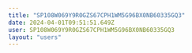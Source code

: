 ```yaml
---
title: "SP108W069Y9R0GZS67CPH1WM5G96BX0NB60335GQ3"
date: 2024-04-01T09:51:51.649Z
user: SP108W069Y9R0GZS67CPH1WM5G96BX0NB60335GQ3
layout: "users"
---
```

    